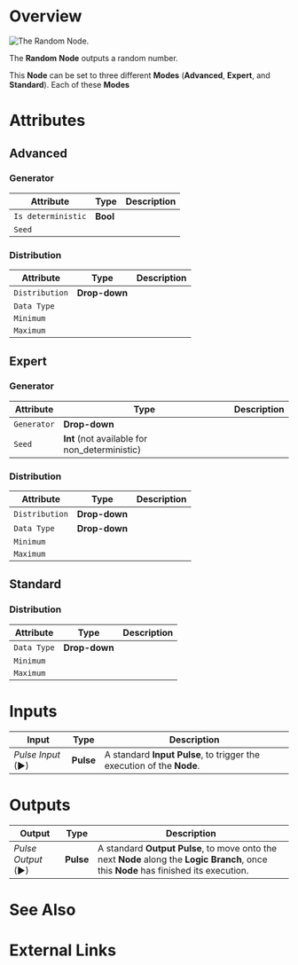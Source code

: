 # Overview

![The Random Node.]()

The **Random** **Node** outputs a random number.

This **Node** can be set to three different **Modes** (**Advanced**, **Expert**, and **Standard**). Each of these **Modes** 

# Attributes

## Advanced

### Generator

|Attribute|Type|Description|
|---|---|---|
| `Is deterministic` | **Bool** | |
| `Seed` | | |

### Distribution

|Attribute|Type|Description|
|---|---|---|
| `Distribution` | **Drop-down** | |
| `Data Type` | | |
| `Minimum` | | |
| `Maximum` | | |
## Expert 

### Generator

|Attribute|Type|Description|
|---|---|---|
| `Generator` | **Drop-down** | |
| `Seed` | **Int** (not available for non_deterministic) | |

### Distribution

|Attribute|Type|Description|
|---|---|---|
| `Distribution` | **Drop-down** | |
| `Data Type` | **Drop-down** | |
| `Minimum` | | |
| `Maximum` | | |
## Standard

### Distribution

|Attribute|Type|Description|
|---|---|---|
| `Data Type` | **Drop-down** | |
| `Minimum` | | |
| `Maximum` | | |

# Inputs

|Input|Type|Description|
|---|---|---|
|*Pulse Input* (►)|**Pulse**|A standard **Input Pulse**, to trigger the execution of the **Node**.|

# Outputs

|Output|Type|Description|
|---|---|---|
|*Pulse Output* (►)|**Pulse**|A standard **Output Pulse**, to move onto the next **Node** along the **Logic Branch**, once this **Node** has finished its execution.|

# See Also

# External Links

